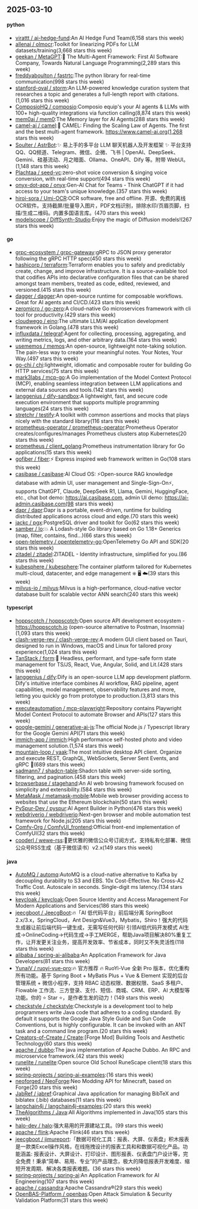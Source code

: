 ## 2025-03-10

#### python
* [virattt / ai-hedge-fund](https://github.com/virattt/ai-hedge-fund):An AI Hedge Fund Team(6,158 stars this week)
* [allenai / olmocr](https://github.com/allenai/olmocr):Toolkit for linearizing PDFs for LLM datasets/training(3,668 stars this week)
* [geekan / MetaGPT](https://github.com/geekan/MetaGPT):🌟 The Multi-Agent Framework: First AI Software Company, Towards Natural Language Programming(2,289 stars this week)
* [freddyaboulton / fastrtc](https://github.com/freddyaboulton/fastrtc):The python library for real-time communication(998 stars this week)
* [stanford-oval / storm](https://github.com/stanford-oval/storm):An LLM-powered knowledge curation system that researches a topic and generates a full-length report with citations.(1,016 stars this week)
* [ComposioHQ / composio](https://github.com/ComposioHQ/composio):Composio equip's your AI agents & LLMs with 100+ high-quality integrations via function calling(8,874 stars this week)
* [mem0ai / mem0](https://github.com/mem0ai/mem0):The Memory layer for AI Agents(288 stars this week)
* [camel-ai / camel](https://github.com/camel-ai/camel):🐫 CAMEL: Finding the Scaling Law of Agents. The first and the best multi-agent framework. https://www.camel-ai.org(1,268 stars this week)
* [Soulter / AstrBot](https://github.com/Soulter/AstrBot):✨ 易上手的多平台 LLM 聊天机器人及开发框架 ✨ 平台支持 QQ、QQ频道、Telegram、微信、企微、飞书 | OpenAI、DeepSeek、Gemini、硅基流动、月之暗面、Ollama、OneAPI、Dify 等。附带 WebUI。(1,148 stars this week)
* [Plachtaa / seed-vc](https://github.com/Plachtaa/seed-vc):zero-shot voice conversion & singing voice conversion, with real-time support(494 stars this week)
* [onyx-dot-app / onyx](https://github.com/onyx-dot-app/onyx):Gen-AI Chat for Teams - Think ChatGPT if it had access to your team's unique knowledge.(357 stars this week)
* [hiroi-sora / Umi-OCR](https://github.com/hiroi-sora/Umi-OCR):OCR software, free and offline. 开源、免费的离线OCR软件。支持截屏/批量导入图片，PDF文档识别，排除水印/页眉页脚，扫描/生成二维码。内置多国语言库。(470 stars this week)
* [modelscope / DiffSynth-Studio](https://github.com/modelscope/DiffSynth-Studio):Enjoy the magic of Diffusion models!(267 stars this week)

#### go
* [grpc-ecosystem / grpc-gateway](https://github.com/grpc-ecosystem/grpc-gateway):gRPC to JSON proxy generator following the gRPC HTTP spec(450 stars this week)
* [hashicorp / terraform](https://github.com/hashicorp/terraform):Terraform enables you to safely and predictably create, change, and improve infrastructure. It is a source-available tool that codifies APIs into declarative configuration files that can be shared amongst team members, treated as code, edited, reviewed, and versioned.(415 stars this week)
* [dagger / dagger](https://github.com/dagger/dagger):An open-source runtime for composable workflows. Great for AI agents and CI/CD.(423 stars this week)
* [zeromicro / go-zero](https://github.com/zeromicro/go-zero):A cloud-native Go microservices framework with cli tool for productivity.(429 stars this week)
* [cloudwego / eino](https://github.com/cloudwego/eino):The ultimate LLM/AI application development framework in Golang.(478 stars this week)
* [influxdata / telegraf](https://github.com/influxdata/telegraf):Agent for collecting, processing, aggregating, and writing metrics, logs, and other arbitrary data.(164 stars this week)
* [usememos / memos](https://github.com/usememos/memos):An open-source, lightweight note-taking solution. The pain-less way to create your meaningful notes. Your Notes, Your Way.(497 stars this week)
* [go-chi / chi](https://github.com/go-chi/chi):lightweight, idiomatic and composable router for building Go HTTP services(75 stars this week)
* [mark3labs / mcp-go](https://github.com/mark3labs/mcp-go):A Go implementation of the Model Context Protocol (MCP), enabling seamless integration between LLM applications and external data sources and tools.(142 stars this week)
* [langgenius / dify-sandbox](https://github.com/langgenius/dify-sandbox):A lightweight, fast, and secure code execution environment that supports multiple programming languages(24 stars this week)
* [stretchr / testify](https://github.com/stretchr/testify):A toolkit with common assertions and mocks that plays nicely with the standard library(116 stars this week)
* [prometheus-operator / prometheus-operator](https://github.com/prometheus-operator/prometheus-operator):Prometheus Operator creates/configures/manages Prometheus clusters atop Kubernetes(20 stars this week)
* [prometheus / client_golang](https://github.com/prometheus/client_golang):Prometheus instrumentation library for Go applications(15 stars this week)
* [gofiber / fiber](https://github.com/gofiber/fiber):⚡️ Express inspired web framework written in Go(108 stars this week)
* [casibase / casibase](https://github.com/casibase/casibase):AI Cloud OS: ⚡️Open-source RAG knowledge database with admin UI, user management and Single-Sign-On⚡️, supports ChatGPT, Claude, DeepSeek R1, Llama, Gemini, HuggingFace, etc., chat bot demo: https://ai.casibase.com, admin UI demo: https://ai-admin.casibase.com(98 stars this week)
* [dapr / dapr](https://github.com/dapr/dapr):Dapr is a portable, event-driven, runtime for building distributed applications across cloud and edge.(70 stars this week)
* [jackc / pgx](https://github.com/jackc/pgx):PostgreSQL driver and toolkit for Go(62 stars this week)
* [samber / lo](https://github.com/samber/lo):💥 A Lodash-style Go library based on Go 1.18+ Generics (map, filter, contains, find...)(66 stars this week)
* [open-telemetry / opentelemetry-go](https://github.com/open-telemetry/opentelemetry-go):OpenTelemetry Go API and SDK(20 stars this week)
* [zitadel / zitadel](https://github.com/zitadel/zitadel):ZITADEL - Identity infrastructure, simplified for you.(86 stars this week)
* [kubesphere / kubesphere](https://github.com/kubesphere/kubesphere):The container platform tailored for Kubernetes multi-cloud, datacenter, and edge management ⎈ 🖥 ☁️(39 stars this week)
* [milvus-io / milvus](https://github.com/milvus-io/milvus):Milvus is a high-performance, cloud-native vector database built for scalable vector ANN search(240 stars this week)

#### typescript
* [hoppscotch / hoppscotch](https://github.com/hoppscotch/hoppscotch):Open source API development ecosystem - https://hoppscotch.io (open-source alternative to Postman, Insomnia)(1,093 stars this week)
* [clash-verge-rev / clash-verge-rev](https://github.com/clash-verge-rev/clash-verge-rev):A modern GUI client based on Tauri, designed to run in Windows, macOS and Linux for tailored proxy experience(1,024 stars this week)
* [TanStack / form](https://github.com/TanStack/form):🤖 Headless, performant, and type-safe form state management for TS/JS, React, Vue, Angular, Solid, and Lit.(428 stars this week)
* [langgenius / dify](https://github.com/langgenius/dify):Dify is an open-source LLM app development platform. Dify's intuitive interface combines AI workflow, RAG pipeline, agent capabilities, model management, observability features and more, letting you quickly go from prototype to production.(3,813 stars this week)
* [executeautomation / mcp-playwright](https://github.com/executeautomation/mcp-playwright):Repository contains Playwright Model Context Protocol to automate Browser and APIs(127 stars this week)
* [google-gemini / generative-ai-js](https://github.com/google-gemini/generative-ai-js):The official Node.js / Typescript library for the Google Gemini API(71 stars this week)
* [immich-app / immich](https://github.com/immich-app/immich):High performance self-hosted photo and video management solution.(1,574 stars this week)
* [mountain-loop / yaak](https://github.com/mountain-loop/yaak):The most intuitive desktop API client. Organize and execute REST, GraphQL, WebSockets, Server Sent Events, and gRPC 🦬(689 stars this week)
* [sadmann7 / shadcn-table](https://github.com/sadmann7/shadcn-table):Shadcn table with server-side sorting, filtering, and pagination.(458 stars this week)
* [browserbase / stagehand](https://github.com/browserbase/stagehand):An AI web browsing framework focused on simplicity and extensibility.(584 stars this week)
* [MetaMask / metamask-mobile](https://github.com/MetaMask/metamask-mobile):Mobile web browser providing access to websites that use the Ethereum blockchain(50 stars this week)
* [PySpur-Dev / pyspur](https://github.com/PySpur-Dev/pyspur):AI Agent Builder in Python(476 stars this week)
* [webdriverio / webdriverio](https://github.com/webdriverio/webdriverio):Next-gen browser and mobile automation test framework for Node.js(205 stars this week)
* [Comfy-Org / ComfyUI_frontend](https://github.com/Comfy-Org/ComfyUI_frontend):Official front-end implementation of ComfyUI(32 stars this week)
* [cooderl / wewe-rss](https://github.com/cooderl/wewe-rss):🤗更优雅的微信公众号订阅方式，支持私有化部署、微信公众号RSS生成（基于微信读书）v2.x(149 stars this week)

#### java
* [AutoMQ / automq](https://github.com/AutoMQ/automq):AutoMQ is a cloud-native alternative to Kafka by decoupling durability to S3 and EBS. 10x Cost-Effective. No Cross-AZ Traffic Cost. Autoscale in seconds. Single-digit ms latency.(134 stars this week)
* [keycloak / keycloak](https://github.com/keycloak/keycloak):Open Source Identity and Access Management For Modern Applications and Services(186 stars this week)
* [jeecgboot / JeecgBoot](https://github.com/jeecgboot/JeecgBoot):🔥「AI 低代码平台」前后端分离 SpringBoot 2.x/3.x，SpringCloud，Ant Design&Vue3，Mybatis，Shiro！强大的代码生成器让前后端代码一键生成，无需写任何代码! 引领AI低代码开发模式 AI生成->OnlineCoding->代码生成->手工MERGE，帮助Java项目解决80%重复工作，让开发更关注业务，提高开发效率、节省成本，同时又不失灵活性(118 stars this week)
* [alibaba / spring-ai-alibaba](https://github.com/alibaba/spring-ai-alibaba):An Application Framework for Java Developers(81 stars this week)
* [YunaiV / ruoyi-vue-pro](https://github.com/YunaiV/ruoyi-vue-pro):🔥 官方推荐 🔥 RuoYi-Vue 全新 Pro 版本，优化重构所有功能。基于 Spring Boot + MyBatis Plus + Vue & Element 实现的后台管理系统 + 微信小程序，支持 RBAC 动态权限、数据权限、SaaS 多租户、Flowable 工作流、三方登录、支付、短信、商城、CRM、ERP、AI 大模型等功能。你的 ⭐️ Star ⭐️，是作者生发的动力！(149 stars this week)
* [checkstyle / checkstyle](https://github.com/checkstyle/checkstyle):Checkstyle is a development tool to help programmers write Java code that adheres to a coding standard. By default it supports the Google Java Style Guide and Sun Code Conventions, but is highly configurable. It can be invoked with an ANT task and a command line program.(20 stars this week)
* [Creators-of-Create / Create](https://github.com/Creators-of-Create/Create):[Forge Mod] Building Tools and Aesthetic Technology(60 stars this week)
* [apache / dubbo](https://github.com/apache/dubbo):The java implementation of Apache Dubbo. An RPC and microservice framework.(42 stars this week)
* [runelite / runelite](https://github.com/runelite/runelite):Open source Old School RuneScape client(18 stars this week)
* [spring-projects / spring-ai-examples](https://github.com/spring-projects/spring-ai-examples):(16 stars this week)
* [neoforged / NeoForge](https://github.com/neoforged/NeoForge):Neo Modding API for Minecraft, based on Forge(20 stars this week)
* [JabRef / jabref](https://github.com/JabRef/jabref):Graphical Java application for managing BibTeX and biblatex (.bib) databases(11 stars this week)
* [langchain4j / langchain4j-examples](https://github.com/langchain4j/langchain4j-examples):(20 stars this week)
* [TheAlgorithms / Java](https://github.com/TheAlgorithms/Java):All Algorithms implemented in Java(105 stars this week)
* [halo-dev / halo](https://github.com/halo-dev/halo):强大易用的开源建站工具。(99 stars this week)
* [apache / flink](https://github.com/apache/flink):Apache Flink(46 stars this week)
* [jeecgboot / jimureport](https://github.com/jeecgboot/jimureport):「数据可视化工具：报表、大屏、仪表盘」积木报表是一款类Excel操作风格，在线拖拽设计的报表工具和和数据可视化产品。功能涵盖: 报表设计、大屏设计、打印设计、图形报表、仪表盘门户设计等，完全免费！秉承“简单、易用、专业”的产品理念，极大的降低报表开发难度、缩短开发周期、解决各类报表难题。(36 stars this week)
* [spring-projects / spring-ai](https://github.com/spring-projects/spring-ai):An Application Framework for AI Engineering(107 stars this week)
* [apache / cassandra](https://github.com/apache/cassandra):Apache Cassandra®(29 stars this week)
* [OpenBAS-Platform / openbas](https://github.com/OpenBAS-Platform/openbas):Open Attack Simulation & Security Validation Platform(31 stars this week)
